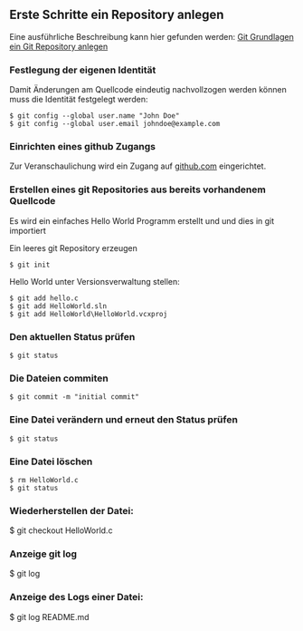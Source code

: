 Erste Schritte ein Repository anlegen
--------------------------------------

Eine ausführliche Beschreibung kann hier gefunden werden: [Git Grundlagen ein Git Repository anlegen](http://git-scm.com/book/de/Git-Grundlagen-Ein-Git-Repository-anlegen)

### Festlegung der eigenen Identität

Damit Änderungen am Quellcode eindeutig nachvollzogen werden können muss die Identität festgelegt werden:

    $ git config --global user.name "John Doe"
    $ git config --global user.email johndoe@example.com


### Einrichten eines github Zugangs

Zur Veranschaulichung wird ein Zugang auf [github.com](http://github.com) eingerichtet.


### Erstellen eines git Repositories aus bereits vorhandenem Quellcode

Es wird ein einfaches Hello World Programm erstellt und und dies in git importiert

Ein leeres git Repository erzeugen

    $ git init

Hello World unter Versionsverwaltung stellen:

    $ git add hello.c
    $ git add HelloWorld.sln
    $ git add HelloWorld\HelloWorld.vcxproj

### Den aktuellen Status prüfen

    $ git status 

### Die Dateien commiten

    $ git commit -m "initial commit"

### Eine Datei verändern und erneut den Status prüfen

    $ git status

### Eine Datei löschen

    $ rm HelloWorld.c
    $ git status
    
### Wiederherstellen der Datei:

   $ git checkout HelloWorld.c

### Anzeige git log

   $ git log

### Anzeige des Logs einer Datei:

   $ git log README.md
